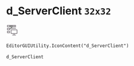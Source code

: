 # d_ServerClient `32x32`
<img src="/img/d_ServerClient.png" width=32 height=32>

``` CSharp
EditorGUIUtility.IconContent("d_ServerClient")
```
```
d_ServerClient
```
